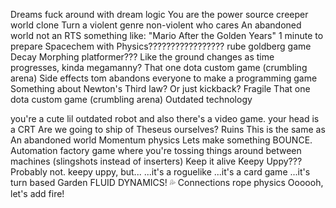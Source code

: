 Dreams
fuck around with dream logic
You are the power source
creeper world clone
Turn a violent genre non-violent
who cares
An abandoned world
not an RTS
something like: "Mario After the Golden Years"
1 minute to prepare
Spacechem with Physics?????????????????
rube goldberg game
Decay
Morphing platformer??? Like the ground changes as time progresses, kinda megamanny?
That one dota custom game (crumbling arena)
Side effects
tom abandons everyone to make a programming game
Something about Newton's Third law? Or just kickback?
Fragile
That one dota custom game (crumbling arena)
Outdated technology
<!-- // tom abandons everyone to make a COBOL programming game -->
you're a cute lil outdated robot and also there's a video game. your head is a CRT
Are we going to ship of Theseus ourselves?
Ruins
This is the same as An abandoned world
Momentum
physics
Lets make something BOUNCE.
Automation
factory game where you're tossing things around between machines (slingshots instead of inserters)
Keep it alive
Keepy Uppy??? Probably not.
keepy uppy, but...
...it's a roguelike
...it's a card game
...it's turn based
Garden
FLUID DYNAMICS! 💦
Connections
rope physics
Oooooh, let's add fire!
